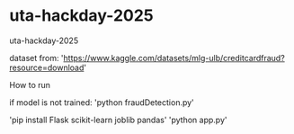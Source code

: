 # uta-hackday-2025
uta-hackday-2025

dataset from:
'https://www.kaggle.com/datasets/mlg-ulb/creditcardfraud?resource=download'

How to run


if model is not trained:
    'python fraudDetection.py'

'pip install Flask scikit-learn joblib pandas'
'python app.py'
